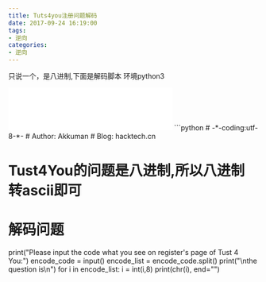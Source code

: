 ```yaml
---
title: Tuts4you注册问题解码
date: 2017-09-24 16:19:00
tags:
- 逆向
categories:
- 逆向
---
```



只说一个，是八进制,下面是解码脚本
环境python3
<!--more-->
<iframe frameborder="no" border="0" marginwidth="0" marginheight="0" width=330 height=86 src="//music.163.com/outchain/player?type=2&id=28785327&auto=1&height=66"></iframe>
```python
# -*-coding:utf-8-*-
# Author: Akkuman
# Blog: hacktech.cn

# Tust4You的问题是八进制,所以八进制转ascii即可
# 解码问题
print("Please input the code what you see on register's page of Tust 4 You:")
encode_code = input()
encode_list = encode_code.split()
print("\nthe question is\n")
for i in encode_list:
	i = int(i,8)
	print(chr(i), end="")
```
